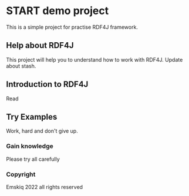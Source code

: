 # START demo project
This is a simple project for practise RDF4J framework.


## Help about  RDF4J
This project will help you to understand how to work with RDF4J.
Update about stash.

## Introduction to RDF4J
Read

## Try Examples
Work, hard and don't give up.

### Gain knowledge
Please try all carefully

### Copyright
Emskiq 2022 all rights reserved
